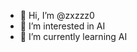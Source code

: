 - 👋 Hi, I’m @zxzzz0
- 👀 I’m interested in AI
- 🌱 I’m currently learning AI

<!---
zxzzz0/zxzzz0 is a ✨ special ✨ repository because its `README.md` (this file) appears on your GitHub profile.
You can click the Preview link to take a look at your changes.
--->
